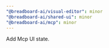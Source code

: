 ```yaml
---
"@breadboard-ai/visual-editor": minor
"@breadboard-ai/shared-ui": minor
"@breadboard-ai/mcp": minor
---
```


Add Mcp UI state.
